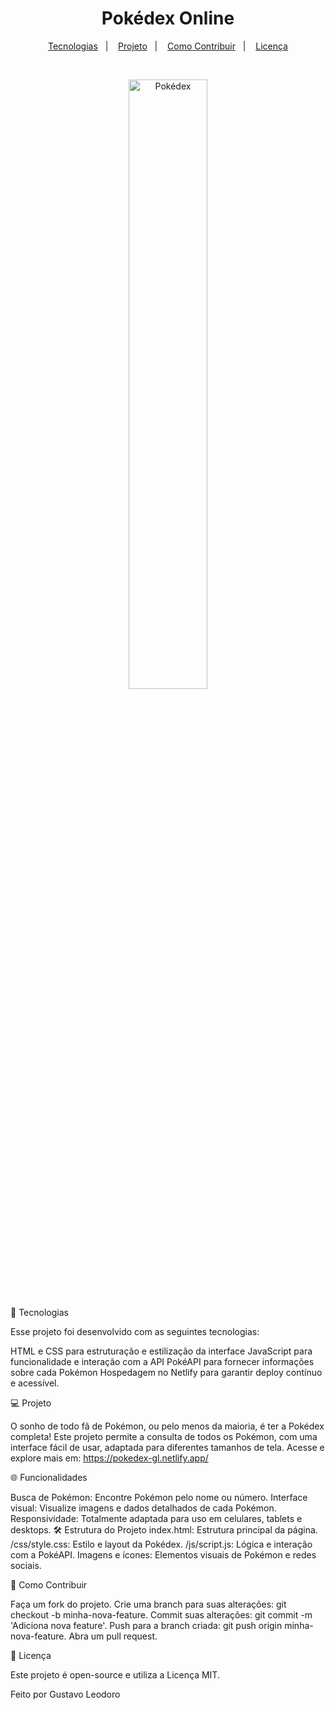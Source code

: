 <h1 align="center"> Pokédex Online </h1> <p align="center"> <a href="#-tecnologias">Tecnologias</a>&nbsp;&nbsp;&nbsp;|&nbsp;&nbsp;&nbsp; <a href="#-projeto">Projeto</a>&nbsp;&nbsp;&nbsp;|&nbsp;&nbsp;&nbsp; <a href="#-como-contribuir">Como Contribuir</a>&nbsp;&nbsp;&nbsp;|&nbsp;&nbsp;&nbsp; <a href="#-licença">Licença</a> </p> <br> <p align="center"> <img alt="Pokédex" src=".github/project.png" width="50%"> </p>

🚀 Tecnologias

Esse projeto foi desenvolvido com as seguintes tecnologias:

HTML e CSS para estruturação e estilização da interface
JavaScript para funcionalidade e interação com a API
PokéAPI para fornecer informações sobre cada Pokémon
Hospedagem no Netlify para garantir deploy contínuo e acessível.

💻 Projeto

O sonho de todo fã de Pokémon, ou pelo menos da maioria, é ter a Pokédex completa! Este projeto permite a consulta de todos os Pokémon, com uma interface fácil de usar, adaptada para diferentes tamanhos de tela. Acesse e explore mais em: https://pokedex-gl.netlify.app/

🌐 Funcionalidades

Busca de Pokémon: Encontre Pokémon pelo nome ou número.
Interface visual: Visualize imagens e dados detalhados de cada Pokémon.
Responsividade: Totalmente adaptada para uso em celulares, tablets e desktops.
🛠 Estrutura do Projeto
index.html: Estrutura principal da página.
/css/style.css: Estilo e layout da Pokédex.
/js/script.js: Lógica e interação com a PokéAPI.
Imagens e ícones: Elementos visuais de Pokémon e redes sociais.

🤝 Como Contribuir

Faça um fork do projeto.
Crie uma branch para suas alterações: git checkout -b minha-nova-feature.
Commit suas alterações: git commit -m 'Adiciona nova feature'.
Push para a branch criada: git push origin minha-nova-feature.
Abra um pull request.

📝 Licença

Este projeto é open-source e utiliza a Licença MIT.

Feito por Gustavo Leodoro

